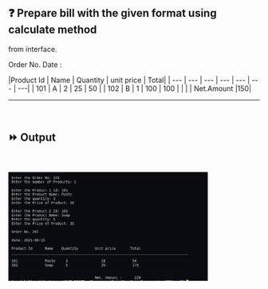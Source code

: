 ## :question: Prepare bill with the given format using calculate method 
from interface.

Order No.
Date :

|Product Id | Name | Quantity | unit price | Total|
| --- | --- | --- | --- | --- | --- | ---|
| 101 | A | 2 | 25 | 50 |
| 102 | B | 1 | 100 | 100
| | | | Net.Amount |150|
___
<br>

## :fast_forward: Output

<br>

<img src="Output/co3pg7op1.png" width="400"></img><br>